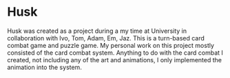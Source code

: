 # Husk

Husk was created as a project during a my time at University in collaboration with Ivo, Tom, Adam, Em, Jaz. This is a turn-based card combat game and puzzle game. My personal work on this project mostly consisted of the card combat system. Anything to do with the card combat I created, not including any of the art and animations, I only implemented the animation into the system.
